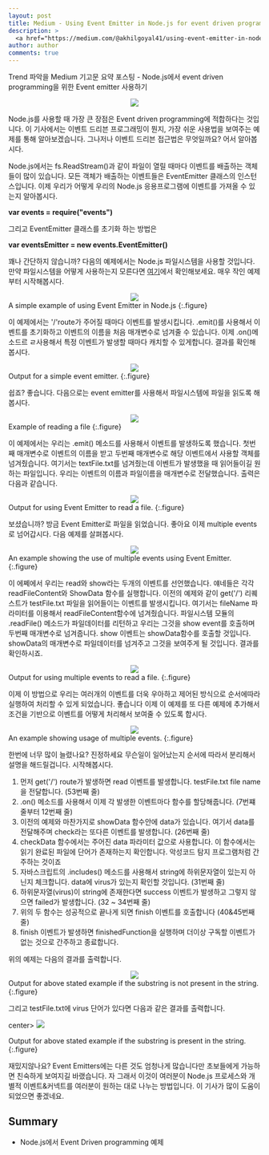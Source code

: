 ```yaml
---
layout: post
title: Medium - Using Event Emitter in Node.js for event driven programming (For beginners).
description: >
  <a href="https://medium.com/@akhilgoyal41/using-event-emitter-in-node-js-for-event-driven-programming-for-beginners-7d32d4a2dc7d">원문 - Akhil Goyal</a>
author: author
comments: true
---
```

Trend 파악을 Medium 기고문 요약 포스팅 - Node.js에서 event driven programming을 위한 Event emitter 사용하기

<center>
<img src="https://miro.medium.com/max/7092/1*ccYZSXhNWDtXauIg6JMj2w.jpeg"/>
</center>

Node.js를 사용할 때 가장 큰 장점은 Event driven programming에 적합하다는 것입니다. 이 기사에서는 이벤트 드리븐 프로그래밍이 뭔지, 가장 쉬운 사용법을 보여주는 예제를 통해 알아보겠습니다. 그나저나 이벤트 드리븐 접근법은 무엇일까요? 어서 알아봅시다.

Node.js에서는 fs.ReadStream()과 같이 파일이 열릴 때마다 이벤트를 배출하는 객체들이 많이 있습니다. 모든 객체가 배출하는 이벤트들은 EventEmitter 클래스의 인스턴스입니다. 이제 우리가 어떻게 우리의 Node.js 응용프로그램에 이벤트를 가져올 수 있는지 알아봅시다.

<b>var events = require("events")</b>

그리고 EventEmitter 클래스를 초기화 하는 방법은

<b>var eventsEmitter = new events.EventEmitter()</b>

꽤나 간단하지 않습니까? 다음의 예제에서는 Node.js 파일시스템을 사용할 것입니다. 만약 파일시스템을 어떻게 사용하는지 모른다면 <a href="https://www.code-splash.in/">여기</a>에서 확인해보세요. 매우 작인 예제부터 시작해봅시다.

<center>
<img src="https://miro.medium.com/max/1508/1*vMRj2dqQaXOxRqfDuUgKvw.png"/>
</center>
A simple example of using Event Emitter in Node.js
{:.figure}

이 예제에서는 '/'route가 주어질 때마다 이벤트를 발생시킵니다. .emit()를 사용해서 이벤트를 초기화하고 이벤트의 이름을 처음 매개변수로 넘겨줄 수 있습니다. 이제 .on()메소드르 ㄹ사용해서 특정 이벤트가 발생할 때마다 캐치할 수 있게합니다. 결과를 확인해봅시다.

<center>
<img src="https://miro.medium.com/max/902/1*RCe02drggZ9W_-H8MwJ2Cg.png"/>
</center>
Output for a simple event emitter.
{:.figure}

쉽죠? 좋습니다. 다음으로는 event emitter를 사용해서 파일시스템에 파일을 읽도록 해봅시다.

<center>
<img src="https://miro.medium.com/max/1548/1*6XC_l3eFpmiveQHQth8gpw.png"/>
</center>
Example of reading a file
{:.figure}

이 예제에서는 우리는 .emit() 메소드를 사용해서 이벤트를 발생하도록 했습니다. 첫번째 매개변수로 이벤트의 이름을 받고 두번째 매개변수로 해당 이벤트에서 사용할 객체를 넘겨줬습니다. 여기서는 textFile.txt를 넘겨줬는데 이벤트가 발생했을 때 읽어들이길 원하는 파일입니다. 우리는 이벤트의 이름과 파일이름을 매개변수로 전달했습니다. 출력은 다음과 같습니다.

<center>
<img src="https://miro.medium.com/max/1560/1*wYQ2GXRH8TrDrwO2VbVeYQ.png"/>
</center>
Output for using Event Emitter to read a file.
{:.figure}

보셨습니까? 방금 Event Emitter로 파일을 읽었습니다. 좋아요 이제 multiple events로 넘어갑시다. 다음 예제를 살펴봅시다.

<center>
<img src="https://miro.medium.com/max/1660/1*_1_5Uk3Obcv9bHpWc2pa0g.png"/>
</center>
An example showing the use of multiple events using Event Emitter.
{:.figure}

이 에쩨에서 우리는 read와 show라는 두개의 이벤트를 선언했습니다. 얘네들은 각각 readFileContent와 ShowData 함수를 실행합니다. 이전의 예제와 같이 get('/') 리퀘스트가 testFile.txt 파일을 읽어들이는 이벤트를 발생시킵니다. 여기서는 fileName 파라미터를 이용해서 readFileContent함수에 넘겨줬습니다. 파일시스템 모듈의 .readFile() 메소드가 파일데이터를 리턴하고 우리는 그것을 show event를 호출하며 두번째 매개변수로 넘겨줍니다. show 이벤트는 showData함수를 호출할 것입니다. showData의 매개변수로 파일데이터를 넘겨주고 그것을 보여주게 될 것입니다. 결과를 확인하시죠.

<center>
<img src="https://miro.medium.com/max/1464/1*oD898OltVJk_L_gwFQqLUA.png"/>
</center>
Output for using multiple events to read a file.
{:.figure}

이제 이 방법으로 우리는 여러개의 이벤트를 더욱 우아하고 제어된 방식으로 순서에따라 실행하여 처리할 수 있게 되었습니다. 좋습니다 이제 이 예제를 또 다른 예제에 추가해서 조건을 기반으로 이벤트를 어떻게 처리해서 보여줄 수 있도록 합시다.

<center>
<img src="https://miro.medium.com/max/1718/1*AAqOk3FJBFr-c9B2cOgvHg.png"/>
</center>
An example showing usage of multiple events.
{:.figure}

한번에 너무 많이 늘렸나요? 진정하세요 무슨일이 일어났는지 순서에 따라서 분리해서 설명을 해드릴겁니다. 시작해봅시다.

1. 먼저 get('/') route가 발생하면 read 이벤트를 발생합니다. testFile.txt file name을 전달합니다. (53번째 줄)
1. .on() 메소드를 사용해서 이제 각 발생한 이벤트마다 함수를 할당해줍니다. (7번쨰 줄부터 12번째 줄)
1. 이전의 예제와 마찬가지로 showData 함수안에 data가 있습니다. 여기서 data를 전달해주며 check라는 또다른 이벤트를 발생합니다. (26번째 줄)
1. checkData 함수에서는 주어진 data 파라미터 값으로 사용합니다. 이 함수에서는 읽기 완료된 파일에 단어가 존재하는지 확인합니다. 악성코드 탐지 프로그램처럼 간주하는 것이죠
1. 자바스크립트의 .includes() 메소드를 사용해서 string에 하위문자열이 있는지 아닌지 체크합니다. data에 virus가 있는지 확인할 것입니다. (31번째 줄)
1. 하위문자열(virus)이 string에 존재한다면 success 이벤트가 발생하고 그렇지 않으면 failed가 발생합니다. (32 ~ 34번째 줄)
1. 위의 두 함수는 성공적으로 끝나게 되면 finish 이벤트를 호출합니다 (40&45번째 줄)
1. finish 이벤트가 발생하면 finishedFunction을 실행하며 더이상 구독할 이벤트가 없는 것으로 간주하고 종료합니다.

위의 예제는 다음의 결과를 출력합니다.

<center>
<img src="https://miro.medium.com/max/1520/1*fs9DFdZc8uIrzPPlKo34Yg.png"/>
</center>
Output for above stated example if the substring is not present in the string.
{:.figure}

그리고 testFile.txt에 virus 단어가 있다면 다음과 같은 결과를 출력합니다.

center>
<img src="https://miro.medium.com/max/1554/1*5r3ogJ5-w-QtAPkT9clUJA.png"/>
</center>
Output for above stated example if the substring is present in the string.
{:.figure}

재밌지않나요? Event Emitters에는 다른 것도 엄청나게 많습니다만 초보들에게 가능하면 친숙하게 보여지길 바랬습니다. 자 그래서 이것이 여러분이 Node.js 프로세스와 개별적 이벤트&커넥트를 여러분이 원하는 대로 나누는 방법입니다. 이 기사가 많이 도움이 되었으면 좋겠네요.

## Summary
* Node.js에서 Event Driven programming 예제
